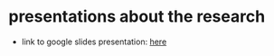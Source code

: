 # presentations about the research
 - link to google slides presentation: [here](https://docs.google.com/presentation/d/16qbLeMfh8n7G7AL_emQiVg35fcQ5O_ryK5aevotIfss/edit?usp=sharing)

